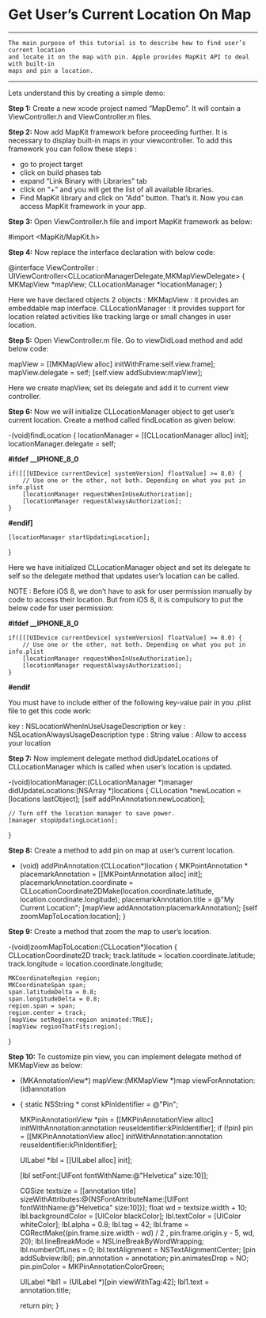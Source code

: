 Get User’s Current Location On Map
====================================
---
	The main purpose of this tutorial is to describe how to find user’s current location 
	and locate it on the map with pin. Apple provides MapKit API to deal with built-in 
	maps and pin a location.
---
Lets understand this by creating a simple demo:

**Step 1:**
Create a new xcode project named “MapDemo”. It will contain a ViewController.h and ViewController.m files.

**Step 2:**
Now add MapKit framework before proceeding further.	 It is necessary to display built-in maps in your viewcontroller. To add this framework you can follow these steps :
-	go to project target
-	click on build phases tab
-	expand “Link Binary with Libraries” tab
-	click on “+” and you will get the list of all available libraries.
-	Find MapKit library and click on “Add” button. That’s it.  Now you can access MapKit framework in your app.

**Step 3:**
Open ViewController.h file and import MapKit framework as below:

#import <MapKit/MapKit.h>

**Step 4:**
Now replace the interface declaration with below code:

@interface ViewController : UIViewController<CLLocationManagerDelegate,MKMapViewDelegate> {
    MKMapView *mapView;
    CLLocationManager *locationManager;
}

Here we have declared objects 2 objects :
MKMapView : it provides an embeddable map interface.
CLLocationManager : it provides support for location related activities like tracking large or small changes in user location.

**Step 5:**
Open ViewController.m file. Go to viewDidLoad method and add below code:

mapView = [[MKMapView alloc] initWithFrame:self.view.frame];
mapView.delegate = self;
[self.view addSubview:mapView];

Here we create mapView, set its delegate and add it to current view controller.

**Step 6:**
Now we will initialize CLLocationManager object to get user’s current location. Create a method called findLocation as given below:

-(void)findLocation {
locationManager = [[CLLocationManager alloc] init];
locationManager.delegate = self;
    
**#ifdef __IPHONE_8_0**

    if([[[UIDevice currentDevice] systemVersion] floatValue] >= 8.0) {
        // Use one or the other, not both. Depending on what you put in info.plist
        [locationManager requestWhenInUseAuthorization];
        [locationManager requestAlwaysAuthorization];
    }
    
**#endif]**
    
    [locationManager startUpdatingLocation];
}

Here we have initialized CLLocationManager object and set its delegate to self so the delegate method that updates user’s location can be called.

NOTE : Before iOS 8, we don’t have to ask for user permission manually by code to access their location. But from iOS 8, it is compulsory to put the below code for user permission:

**#ifdef __IPHONE_8_0**

    if([[[UIDevice currentDevice] systemVersion] floatValue] >= 8.0) {
        // Use one or the other, not both. Depending on what you put in info.plist
        [locationManager requestWhenInUseAuthorization];
        [locationManager requestAlwaysAuthorization];
    }
**#endif**

You must have to include either of the following key-value pair in you .plist file to get this code work:

key : NSLocationWhenInUseUsageDescription
or
key : NSLocationAlwaysUsageDescription
type : String
value : Allow <your app name> to access your location


**Step 7:**
Now implement delegate method didUpdateLocations of CLLocationManager which is called when user’s location is updated.

-(void)locationManager:(CLLocationManager *)manager didUpdateLocations:(NSArray *)locations {
    CLLocation *newLocation = [locations lastObject];
    [self addPinAnnotation:newLocation];

    // Turn off the location manager to save power.
    [manager stopUpdatingLocation];
}

**Step 8:**
Create a method to add pin on map at user’s current location.

- (void) addPinAnnotation:(CLLocation*)location {
    MKPointAnnotation * placemarkAnnotation = [[MKPointAnnotation alloc] init];
    placemarkAnnotation.coordinate = CLLocationCoordinate2DMake(location.coordinate.latitude, location.coordinate.longitude);
    placemarkAnnotation.title = @"My Current Location";
    [mapView addAnnotation:placemarkAnnotation];
    [self zoomMapToLocation:location];
}

**Step 9:**
Create a method that zoom the map to user’s location.

-(void)zoomMapToLocation:(CLLocation*)location {
    CLLocationCoordinate2D track;
    track.latitude = location.coordinate.latitude;
    track.longitude = location.coordinate.longitude;
    
    MKCoordinateRegion region;
    MKCoordinateSpan span;
    span.latitudeDelta = 0.8;
    span.longitudeDelta = 0.8;
    region.span = span;
    region.center = track;
    [mapView setRegion:region animated:TRUE];
    [mapView regionThatFits:region];
}

**Step 10:**
To customize pin view, you can implement delegate method of MKMapView as below:


- (MKAnnotationView*) mapView:(MKMapView *)map viewForAnnotation:(id<MKAnnotation>)annotation 
- {
    static NSString * const kPinIdentifier = @"Pin";
    
    MKPinAnnotationView *pin = [[MKPinAnnotationView alloc] initWithAnnotation:annotation reuseIdentifier:kPinIdentifier];
    if (!pin)
        pin = [[MKPinAnnotationView alloc] initWithAnnotation:annotation reuseIdentifier:kPinIdentifier];

    UILabel *lbl = [[UILabel alloc] init];
    
    [lbl setFont:[UIFont fontWithName:@"Helvetica" size:10]];
    
    CGSize textsize = [[annotation title] sizeWithAttributes:@{NSFontAttributeName:[UIFont fontWithName:@"Helvetica" size:10]}];
    float wd = textsize.width + 10;
    lbl.backgroundColor = [UIColor blackColor];
    lbl.textColor = [UIColor whiteColor];
    lbl.alpha = 0.8;
    lbl.tag = 42;
    lbl.frame = CGRectMake((pin.frame.size.width - wd) / 2 , pin.frame.origin.y - 5, wd, 20);
    lbl.lineBreakMode = NSLineBreakByWordWrapping;
    lbl.numberOfLines = 0;
    lbl.textAlignment = NSTextAlignmentCenter;
    [pin addSubview:lbl];
    pin.annotation = annotation;
    pin.animatesDrop = NO;
    pin.pinColor = MKPinAnnotationColorGreen;
    
    UILabel *lbl1 = (UILabel *)[pin viewWithTag:42];
    lbl1.text = annotation.title;

    return pin;
}
